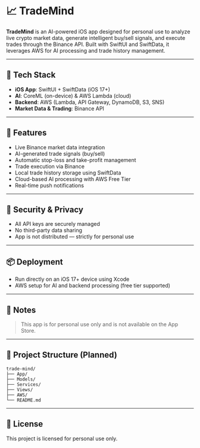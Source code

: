 # 📈 TradeMind

**TradeMind** is an AI-powered iOS app designed for personal use to analyze live crypto market data, generate intelligent buy/sell signals, and execute trades through the Binance API. Built with SwiftUI and SwiftData, it leverages AWS for AI processing and trade history management.

---

## 🔧 Tech Stack

- **iOS App**: SwiftUI + SwiftData (iOS 17+)
- **AI**: CoreML (on-device) & AWS Lambda (cloud)
- **Backend**: AWS (Lambda, API Gateway, DynamoDB, S3, SNS)
- **Market Data & Trading**: Binance API

---

## 🚀 Features

- Live Binance market data integration
- AI-generated trade signals (buy/sell)
- Automatic stop-loss and take-profit management
- Trade execution via Binance
- Local trade history storage using SwiftData
- Cloud-based AI processing with AWS Free Tier
- Real-time push notifications

---

## 🔐 Security & Privacy

- All API keys are securely managed
- No third-party data sharing
- App is not distributed — strictly for personal use

---

## 📦 Deployment

- Run directly on an iOS 17+ device using Xcode
- AWS setup for AI and backend processing (free tier supported)

---

## 📌 Notes

> This app is for personal use only and is not available on the App Store.

---

## 📁 Project Structure (Planned)

```
trade-mind/
├── App/
├── Models/
├── Services/
├── Views/
├── AWS/
└── README.md
```

---

## 📜 License

This project is licensed for personal use only.
